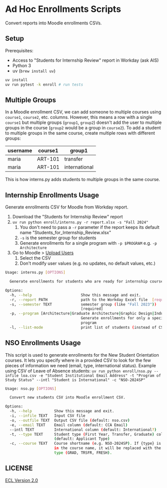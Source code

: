 # Ad Hoc Enrollments Scripts

Convert reports into Moodle enrollments CSVs.

## Setup

Prerequisites:

- Access to "Students for Internship Review" report in Workday (ask AIS)
- Python 3
- uv (`brew install uv`)

```sh
uv install
uv run pytest -k enroll # run tests
```

## Multiple Groups

In a Moodle enrollment CSV, we can add someone to multiple courses using `course1`, `course2`, etc. columns. However, this means a row with a single `course1` but multiple groups (`group1`, `group2`) doesn't add the user to multiple groups in the course (`group2` would be a group in `course2`). To add a student to multiple groups in the same course, create multiple rows with different groups:

| username | course1 | group1 |
|----------|---------|--------|
| maria | ART-101 | transfer |
| maria | ART-101 | international |

This is how interns.py adds students to multiple groups in the same course.

## Internship Enrollments Usage

Generate enrollments CSV for Moodle from Workday report.

1. Download the "Students for Internship Review" report
1. `uv run python enroll/interns.py -r report.xlsx -s "Fall 2024"`
    1. You don't need to pass a `-r` parameter if the report keeps its default name "Students_for_Internship_Review.xlsx"
    1. `-s` is the semester group for students
    1. Generate enrollments for a single program with `-p $PROGRAM` e.g. `-p Architecture`
1. Go to Moodle > [Upload Users](https://moodle.cca.edu/admin/tool/uploaduser/index.php)
    1. Select the CSV
    1. Don't modify user values (e.g. no updates, no default values, etc.)

```sh
Usage: interns.py [OPTIONS]

  Generate enrollments for students who are ready for internship courses.

Options:
  -h, --help                      Show this message and exit.
  -r, --report PATH               path to the Workday Excel file  [required]
  -s, --semester TEXT             semester group (like "Fall 2023"))
                                  [required]
  -p, --program [Architecture|Graduate Architecture|Graphic Design|Industrial Design|Interaction Design|Interior Design]
                                  Generate enrollments for only a specific
                                  program
  -l, --list-mode                 print list of students (instead of CSV)
```

## NSO Enrollments Usage

This script is used to generate enrollments for the New Student Orientation courses. It lets you specify where in a provided CSV to look for the few pieces of information we need (email, type, international status). Example using CSV of Leave of Absence students: `uv run python enroll/nso.py --infile loa.csv -e "Student Institutional Email Address" -t "Program of Study Status" --intl "Student is International" -c "NSO-2024SP"`

```sh
Usage: nso.py [OPTIONS]

  Convert new students CSV into Moodle enrollment CSV.

Options:
  -h, --help          Show this message and exit.
  -i, --infile TEXT   Input CSV file
  -o, --outfile TEXT  Output CSV file (default: nso.csv)
  -e, --email TEXT    Email column (default: CCA Email)
  --intl TEXT         International column (default: International?)
  -t, --type TEXT     Student type (First Year, Transfer, Graduate) column
                      (default: Applicant Type)
  -c, --course TEXT   Course shortname (e.g. NSO-2024SP). If {type} is present
                      in the course name, it will be replaced with the student
                      type (GRAD, TRSFR, FRESH).
```

## LICENSE

[ECL Version 2.0](https://opensource.org/licenses/ECL-2.0)
